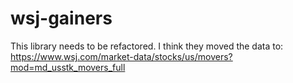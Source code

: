 # wsj-gainers


This library needs to be refactored. 
I think they moved the data to: https://www.wsj.com/market-data/stocks/us/movers?mod=md_usstk_movers_full